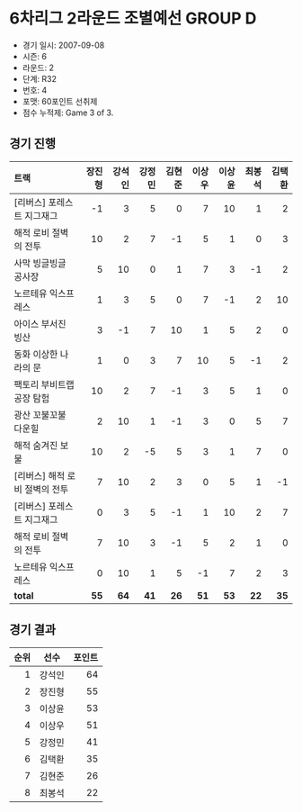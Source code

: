 # 6차리그 2라운드 조별예선 GROUP D

- 경기 일시: 2007-09-08
- 시즌: 6
- 라운드: 2
- 단계: R32
- 번호: 4
- 포맷: 60포인트 선취제
- 점수 누적제: Game 3 of 3.





## 경기 진행

| 트랙 | 장진형 | 강석인 | 강정민 | 김현준 | 이상우 | 이상윤 | 최봉석 | 김택환 |
|:---|---:|---:|---:|---:|---:|---:|---:|---:|
| [리버스] 포레스트 지그재그 | -1 | 3 | 5 | 0 | 7 | 10 | 1 | 2 |
| 해적 로비 절벽의 전투 | 10 | 2 | 7 | -1 | 5 | 1 | 0 | 3 |
| 사막 빙글빙글 공사장 | 5 | 10 | 0 | 1 | 7 | 3 | -1 | 2 |
| 노르테유 익스프레스 | 1 | 3 | 5 | 0 | 7 | -1 | 2 | 10 |
| 아이스 부서진 빙산 | 3 | -1 | 7 | 10 | 1 | 5 | 2 | 0 |
| 동화 이상한 나라의 문 | 1 | 0 | 3 | 7 | 10 | 5 | -1 | 2 |
| 팩토리 부비트랩 공장 탐험 | 10 | 2 | 7 | -1 | 3 | 5 | 1 | 0 |
| 광산 꼬불꼬불 다운힐 | 2 | 10 | 1 | -1 | 3 | 0 | 5 | 7 |
| 해적 숨겨진 보물 | 10 | 2 | -5 | 5 | 3 | 1 | 7 | 0 |
| [리버스] 해적 로비 절벽의 전투 | 7 | 10 | 2 | 3 | 0 | 5 | 1 | -1 |
| [리버스] 포레스트 지그재그 | 0 | 3 | 5 | -1 | 1 | 10 | 2 | 7 |
| 해적 로비 절벽의 전투 | 7 | 10 | 3 | -1 | 5 | 2 | 1 | 0 |
| 노르테유 익스프레스 | 0 | 10 | 1 | 5 | -1 | 7 | 2 | 3 |
| __total__ | __55__ | __64__ | __41__ | __26__ | __51__ | __53__ | __22__ | __35__ |




## 경기 결과

| 순위 | 선수 | 포인트 |
|---:|:---:|---:|
| 1 | 강석인 | 64 |
| 2 | 장진형 | 55 |
| 3 | 이상윤 | 53 |
| 4 | 이상우 | 51 |
| 5 | 강정민 | 41 |
| 6 | 김택환 | 35 |
| 7 | 김현준 | 26 |
| 8 | 최봉석 | 22 |

